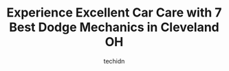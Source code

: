 ---
layout: ampstory
image: https://images.unsplash.com/photo-1594420307817-3b626ca9578a?ixlib=rb-4.0.3&ixid=MnwxMjA3fDB8MHxwaG90by1wYWdlfHx8fGVufDB8fHx8&auto=format&fit=crop&w=640&h=853&q=80
author: techidn
featured: false
description: If youre in need of trustworthy and skilled Dodge Mechanic in Cleveland OH, USA, youll be pleased to discover the 7 best Dodge Mechanic in town. Their expertise and commitment to customer 
title: Experience Excellent Car Care with 7 Best Dodge Mechanics in Cleveland OH
cover:
   title: Experience Excellent Car Care with 7 Best Dodge Mechanics in Cleveland OH
   subtitle: Rickpate
   background: https://images.unsplash.com/photo-1594420307817-3b626ca9578a?ixlib=rb-4.0.3&ixid=MnwxMjA3fDB8MHxwaG90by1wYWdlfHx8fGVufDB8fHx8&auto=format&fit=crop&w=640&h=853&q=80

pages: 
 - layout: thirds
   top: <h1>#1 Plain Brothers Auto Services</h1>
   bottom: "<p>Great experience, Danielle at the desk was very knowledgeable and helpful scheduling work and estimating costs.As someone who prefers to buy parts for basic work, I was h</p>"
   background: https://www.knot35.com/toplist/wp-content/uploads/2023/06/best-dodge-mechanic-1-in-cleveland-oh-1685836775.jpeg
   backgroundblur: true
 - layout: thirds
   top: <h1>#2 Gallaghers Expert Auto Repair</h1>
   bottom: "<p>4686 Pearl Rd, Cleveland, OH 44109, United States</p>"
   background: https://www.knot35.com/toplist/wp-content/uploads/2023/06/best-dodge-mechanic-2-in-cleveland-oh-1685836775.jpeg
   cta:
      link: https://www.knot35.com/toplist/experience-excellent-car-care-with-7-best-dodge-mechanics-in-cleveland-oh/
      text: Experience Excellent Car Care with 7 Best Dodge Mechanics in Cleveland OH
 - layout: thirds
   top: <h1>#3 All Foreign Domestic Auto Service</h1>
   bottom: "<p>4067 W 150th St, Cleveland, OH 44135, United States</p>"
   background: https://www.knot35.com/toplist/wp-content/uploads/2023/06/best-dodge-mechanic-3-in-cleveland-oh-1685836776.jpeg
   cta:
      link: https://www.knot35.com/toplist/experience-excellent-car-care-with-7-best-dodge-mechanics-in-cleveland-oh/
      text: Experience Excellent Car Care with 7 Best Dodge Mechanics in Cleveland OH
 - layout: thirds
   top: <h1>#4 Ohio city auto repair</h1>
   bottom: "<p>4227 Lorain Ave, Cleveland, OH 44113, United States</p>"
   background: https://images.unsplash.com/photo-1580610447943-1bfbef5efe07?ixlib=rb-4.0.3&ixid=MnwxMjA3fDB8MHxwaG90by1wYWdlfHx8fGVufDB8fHx8&auto=format&fit=crop&w=640&h=853&q=80
   cta:
      link: https://www.knot35.com/toplist/experience-excellent-car-care-with-7-best-dodge-mechanics-in-cleveland-oh/
      text: Experience Excellent Car Care with 7 Best Dodge Mechanics in Cleveland OH
 - layout: thirds
   top: <h1>#5 Dampers Automotive Services</h1>
   bottom: "<p>7981 Lorain Ave, Cleveland, OH 44102, United States</p>"
   background: https://images.unsplash.com/photo-1527066579998-dbbae57f45ce?ixlib=rb-4.0.3&ixid=MnwxMjA3fDB8MHxwaG90by1wYWdlfHx8fGVufDB8fHx8&auto=format&fit=crop&w=640&h=853&q=80
   cta:
      link: https://www.knot35.com/toplist/experience-excellent-car-care-with-7-best-dodge-mechanics-in-cleveland-oh/
      text: Experience Excellent Car Care with 7 Best Dodge Mechanics in Cleveland OH
 - layout: thirds
   top: <h1>#6 Beaulieu Auto Center</h1>
   bottom: "<p>4380 E 71st St, Cleveland, OH 44105, United States</p>"
   background: https://images.unsplash.com/photo-1541356665065-22676f35dd40?ixlib=rb-4.0.3&ixid=MnwxMjA3fDB8MHxwaG90by1wYWdlfHx8fGVufDB8fHx8&auto=format&fit=crop&w=640&h=853&q=80
   cta:
      link: https://www.knot35.com/toplist/experience-excellent-car-care-with-7-best-dodge-mechanics-in-cleveland-oh/
      text: Experience Excellent Car Care with 7 Best Dodge Mechanics in Cleveland OH
 - layout: thirds
   top: <h1>#7 All Around Automotive</h1>
   bottom: "<p>5110 Brookpark Rd, Cleveland, OH 44134, United States</p>"
   background: https://plus.unsplash.com/premium_photo-1664640458616-3c74f8cb4589?ixlib=rb-4.0.3&ixid=MnwxMjA3fDB8MHxwaG90by1wYWdlfHx8fGVufDB8fHx8&auto=format&fit=crop&w=640&h=853&q=80
   cta:
      link: https://www.knot35.com/toplist/experience-excellent-car-care-with-7-best-dodge-mechanics-in-cleveland-oh/
      text: Experience Excellent Car Care with 7 Best Dodge Mechanics in Cleveland OH
 - layout: thirds
   middle: Continue reading...
   background: https://images.unsplash.com/photo-1534312527009-56c7016453e6?ixlib=rb-4.0.3&ixid=MnwxMjA3fDB8MHxwaG90by1wYWdlfHx8fGVufDB8fHx8&auto=format&fit=crop&w=640&h=853&q=80
   cta:
      link: https://www.knot35.com/toplist/experience-excellent-car-care-with-7-best-dodge-mechanics-in-cleveland-oh/
      text: Experience Excellent Car Care with 7 Best Dodge Mechanics in Cleveland OH
      
---